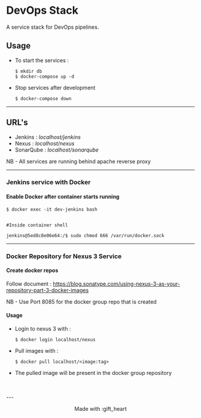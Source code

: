 # DevOps Stack
A service stack for DevOps pipelines. 

## Usage
- To start the services :
    ``` 
    $ mkdir db 
    $ docker-compose up -d 
    ```

- Stop services after development
    ```
    $ docker-compose down
    ```
---
## URL's

- Jenkins : *localhost/jenkins*
- Nexus : *localhost/nexus*
- SonarQube : *localhost/sonarqube*

NB - All services are running behind apache reverse proxy

---
### Jenkins service with Docker
#### Enable Docker after container starts running
```
$ docker exec -it dev-jenkins bash


#Inside container shell 

jenkins@5ed8c8e06e64:/$ sudo chmod 666 /var/run/docker.sock
```
---
### Docker Repository for Nexus 3 Service

#### Create docker repos

Follow document : https://blog.sonatype.com/using-nexus-3-as-your-repository-part-3-docker-images

NB - Use Port 8085 for the docker group repo that is created

#### Usage
- Login to nexus 3 with :
    ```
    $ docker login localhost/nexus
    ```
- Pull images with : 
    ```
    $ docker pull localhost/<image:tag>
    ```
- The pulled image will be present in the docker group repository
<br/>
<br/>
---
<p align="center"> Made with :gift_heart </p>   
